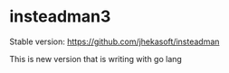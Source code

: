 # insteadman3
Stable version: https://github.com/jhekasoft/insteadman

This is new version that is writing with go lang
